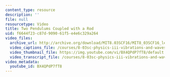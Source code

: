 ```yaml
---
content_type: resource
description: ''
file: null
resourcetype: Video
title: Two Pendulums Coupled with a Rod
uid: f6644f23-c87d-9090-61f5-e4e6c329a264
video_files:
  archive_url: http://archive.org/download/MIT8.03SCF16/MIT8_03SCF16_lec04_300k.mp4
  video_captions_file: /courses/8-03sc-physics-iii-vibrations-and-waves-fall-2016/8c468850355c5b1baf5c44b018bb35e5_BX4QPdP7fT8.vtt
  video_thumbnail_file: https://img.youtube.com/vi/BX4QPdP7fT8/default.jpg
  video_transcript_file: /courses/8-03sc-physics-iii-vibrations-and-waves-fall-2016/bd55aa662f6531e1316a33d107cc09bd_BX4QPdP7fT8.pdf
video_metadata:
  youtube_id: BX4QPdP7fT8
---
```


